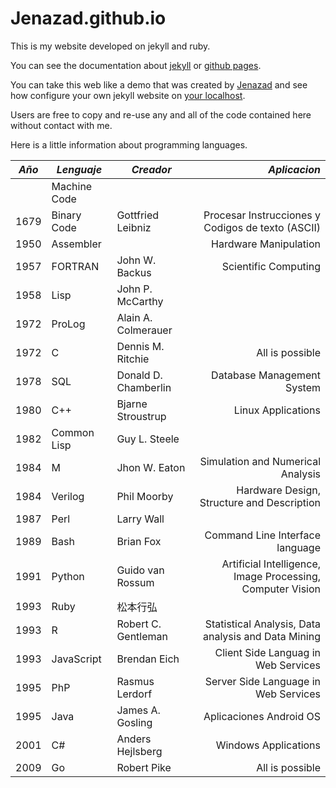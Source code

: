 Jenazad.github.io
=====================
This is my website developed on jekyll and ruby.

You can see the documentation about [jekyll][jekyll-home] or [github pages][github-pages].

You can take this web like a demo that was created by [Jenazad][jen-profile] and see how configure your own jekyll website on [your localhost][jekyll-localhost].

Users are free to copy and re-use any and all of the code contained here without contact with me.

Here is a little information about programming languages.

|*Año* | *Lenguaje*     |       *Creador*        |  *Aplicacion*                                                         |
|----|--------------|----------------------|---------------------------------------------------------------------:|
|    | Machine Code |                      |                                                                     |
|1679| Binary Code  | Gottfried Leibniz    | Procesar Instrucciones y Codigos de texto (ASCII)                   |
|1950| Assembler    |                      | Hardware Manipulation                                               |
|1957| FORTRAN      | John W. Backus       | Scientific Computing                                                |
|1958| Lisp         | John P. McCarthy     |                                                                     |
|1972| ProLog       | Alain A. Colmerauer  |                                                                     |
|1972| C            | Dennis M. Ritchie    | All is possible                                                     |
|1978| SQL          | Donald D. Chamberlin | Database Management System                                          |
|1980| C++     	    | Bjarne Stroustrup    | Linux Applications                                                  |
|1982| Common Lisp  | Guy L. Steele        |                                                                     |
|1984| M            | Jhon W. Eaton        | Simulation and Numerical Analysis                                   |
|1984| Verilog      | Phil Moorby          | Hardware Design, Structure and Description                          |
|1987| Perl         | Larry Wall           |                                                                     |
|1989| Bash         | Brian Fox            | Command Line Interface language                                     |
|1991| Python       | Guido van Rossum     | Artificial Intelligence, Image Processing, Computer Vision          |
|1993| Ruby         | 松本行弘             |                                                                     |
|1993| R            | Robert C. Gentleman  | Statistical Analysis, Data analysis and Data Mining                 |
|1993| JavaScript   | Brendan Eich         | Client Side Languag in Web Services                                 |
|1995| PhP          | Rasmus Lerdorf       | Server Side Language in Web Services                                |
|1995| Java         | James A. Gosling     | Aplicaciones Android OS                                             |
|2001| C#           | Anders Hejlsberg     | Windows Applications                                                |
|2009| Go           | Robert Pike          | All is possible                                                     |

[jekyll-home]:      https://jekyllrb.com/
[github-pages]:     https://guides.github.com/features/pages/
[jen-profile]:      https://github.com/Jenazad/
[jekyll-localhost]: https://github.com/Jenazad/developConfig/tree/master/ruby

